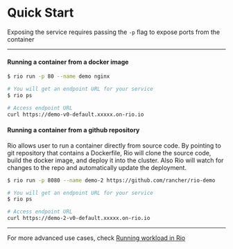# Quick Start
Exposing the service requires passing the `-p` flag to expose ports from the container

---

#### Running a container from a docker image

```bash
$ rio run -p 80 --name demo nginx

# You will get an endpoint URL for your service
$ rio ps

# Access endpoint URL
curl https://demo-v0-default.xxxxx.on-rio.io
```

#### Running a container from a github repository
Rio allows user to run a container directly from source code. 
By pointing to git repository that contains a Dockerfile, Rio will clone the source code, build the docker image, and deploy it into the cluster.
Also Rio will watch for changes to the repo and automatically update the deployment.

```bash
$ rio run -p 8080 --name demo-2 https://github.com/rancher/rio-demo

# You will get an endpoint URL for your service
$ rio ps

# Access endpoint URL
curl https://demo-2-v0-default.xxxxx.on-rio.io
```

---

For more advanced use cases, check [Running workload in Rio](./workloads.md)